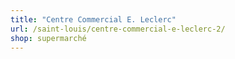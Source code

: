 ```yaml
---
title: "Centre Commercial E. Leclerc"
url: /saint-louis/centre-commercial-e-leclerc-2/
shop: supermarché
---
```


